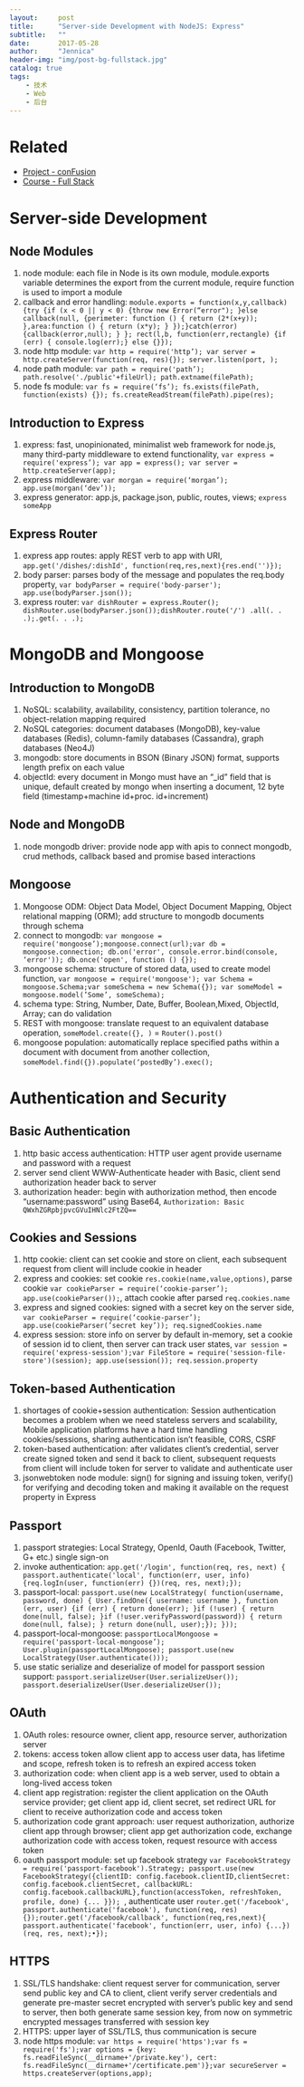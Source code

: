 ```yaml
---
layout:     post
title:      "Server-side Development with NodeJS: Express"
subtitle:   ""
date:       2017-05-28
author:     "Jennica"
header-img: "img/post-bg-fullstack.jpg"
catalog: true
tags:
    - 技术
    - Web
    - 后台
---
```


# Related

- [Project - conFusion](https://github.com/yogykwan/conFusion)
- [Course - Full Stack](https://www.coursera.org/specializations/full-stack)

# Server-side Development

## Node Modules
1. node module: each file in Node is its own module, module.exports variable determines the export from the current module, require function is used to import a module
2. callback and error handling: `module.exports = function(x,y,callback) {try {if (x < 0 || y < 0) {throw new Error(“error"); }else callback(null, {perimeter: function () { return (2*(x+y)); },area:function () { return (x*y); } });}catch(error){callback(error,null); } }; rect(l,b, function(err,rectangle) {if (err) { console.log(err);} else {}});`
3. node http module: `var http = require('http’); var server = http.createServer(function(req, res){}); server.listen(port, );`
4. node path module: `var path = require('path’); path.resolve('./public'+fileUrl); path.extname(filePath);`
5. node fs module: `var fs = require(‘fs’); fs.exists(filePath, function(exists) {}); fs.createReadStream(filePath).pipe(res);`

## Introduction to Express
1. express: fast, unopinionated, minimalist web framework for node.js, many third-party middleware to extend functionality, `var express = require('express’); var app = express(); var server = http.createServer(app);`
2. express middleware: `var morgan = require(‘morgan’); app.use(morgan(‘dev’));`
3. express generator: app.js, package.json, public, routes, views; `express someApp`

## Express Router
1. express app routes: apply REST verb to app with URI, `app.get('/dishes/:dishId', function(req,res,next){res.end('')});`
2. body parser: parses body of the message and populates the req.body property, `var bodyParser = require('body-parser'); app.use(bodyParser.json());`
3. express router: `var dishRouter = express.Router(); dishRouter.use(bodyParser.json());dishRouter.route('/') .all(. . .);.get(. . .);`

# MongoDB and Mongoose

## Introduction to MongoDB
1. NoSQL: scalability, availability, consistency, partition tolerance, no object-relation mapping required
2. NoSQL categories: document databases (MongoDB), key-value databases (Redis), column-family databases (Cassandra), graph databases (Neo4J)
3. mongodb: store documents in BSON (Binary JSON) format, supports length prefix on each value
4. objectId: every document in Mongo must have an “_id” field that is unique, default created by mongo when inserting a document, 12 byte field (timestamp+machine id+proc. id+increment)

## Node and MongoDB
1. node mongodb driver: provide node app with apis to connect mongodb, crud methods, callback based and promise based interactions

## Mongoose
1. Mongoose ODM: Object Data Model, Object Document Mapping, Object relational mapping (ORM); add structure to mongodb documents through schema
2. connect to mongodb: `var mongoose = require('mongoose’);mongoose.connect(url);var db = mongoose.connection; db.on('error', console.error.bind(console, ‘error')); db.once('open', function () {});`
3. mongoose schema: structure of stored data, used to create model function, `var mongoose = require('mongoose'); var Schema = mongoose.Schema;var someSchema = new Schema({}); var someModel = mongoose.model(’Some’, someSchema);`
4. schema type: String, Number, Date, Buffer, Boolean,Mixed, ObjectId, Array; can do validation
5. REST with mongoose: translate request to an equivalent database operation, `someModel.create({}, )` = `Router().post()`
6. mongoose population: automatically replace specified paths within a document with document from another collection, `someModel.find({}).populate(‘postedBy’).exec();`

# Authentication and Security

## Basic Authentication
1. http basic access authentication: HTTP user agent provide username and password with a request
2. server send client WWW-Authenticate header with Basic, client send authorization header back to server
3. authorization header: begin with authorization method, then encode “username:password” using Base64,  `Authorization: Basic QWxhZGRpbjpvcGVuIHNlc2FtZQ==`

## Cookies and Sessions
1. http cookie: client can set cookie and store on client, each subsequent request from client will include cookie in header
2. express and cookies: set cookie `res.cookie(name,value,options)`, parse cookie `var cookieParser = require(‘cookie-parser’); app.use(cookieParser());`, attach cookie after parsed `req.cookies.name`
3. express and signed cookies: signed with a secret key on the server side, `var cookieParser = require(‘cookie-parser’); app.use(cookieParser(’secret key’)); req.signedCookies.name`
4. express session: store info on server by default in-memory, set a cookie of  session id to client, then server can track user states, `var session = require('express-session');var FileStore = require('session-file-store')(session); app.use(session()); req.session.property`

## Token-based Authentication
1. shortages of cookie+session authentication: Session authentication becomes a problem when we need stateless servers and scalability, Mobile application platforms have a hard time handling cookies/sessions, sharing authentication isn’t feasible, CORS, CSRF
2. token-based authentication: after validates client’s credential, server create signed token and send it back to client, subsequent requests from client will include token for server to validate and authenticate user
3. jsonwebtoken node module: sign() for signing and issuing token, verify() for verifying and decoding token and making it available on the request property in Express

## Passport
1. passport strategies: Local Strategy, OpenId, Oauth (Facebook, Twitter, G+ etc.) single sign-on
2. invoke authentication: `app.get('/login', function(req, res, next) { passport.authenticate('local', function(err, user, info) {req.logIn(user, function(err) {})(req, res, next);});`
3. passport-local: `passport.use(new LocalStrategy( function(username, password, done) { User.findOne({ username: username }, function (err, user) {if (err) { return done(err); }if (!user) { return done(null, false); }if (!user.verifyPassword(password)) { return done(null, false); } return done(null, user);}); }));`
4. passport-local-mongoose: `passportLocalMongoose = require('passport-local-mongoose’); User.plugin(passportLocalMongoose); passport.use(new LocalStrategy(User.authenticate()));`
5. use static serialize and deserialize of model for passport session support: `passport.serializeUser(User.serializeUser()); passport.deserializeUser(User.deserializeUser());`

## OAuth
1. OAuth roles: resource owner, client app, resource server, authorization server
2. tokens: access token allow client app to access user data, has lifetime and scope, refresh token is to refresh an expired access token
3. authorization code: when client app is a web server, used to obtain a long-lived access token
4. client app registration: register the client application on the OAuth service provider; get client app id, client secret, set redirect URL for client to receive authorization code and access token
5. authorization code grant approach: user request authorization, authorize client app through browser; client app get authorization code, exchange authorization code with access token, request resource with access token
6. oauth passport module: set up facebook strategy `var FacebookStrategy = require('passport-facebook').Strategy; passport.use(new FacebookStrategy({clientID: config.facebook.clientID,clientSecret: config.facebook.clientSecret, callbackURL: config.facebook.callbackURL},function(accessToken, refreshToken, profile, done) {... }}); `, authenticate user `router.get('/facebook', passport.authenticate('facebook'), function(req, res){});router.get('/facebook/callback', function(req,res,next){ passport.authenticate('facebook', function(err, user, info) {...}) (req, res, next);•});`

## HTTPS
1. SSL/TLS handshake: client request server for communication, server send public key and CA to client, client verify server credentials and generate pre-master secret encrypted with server’s public key and send to server, then both generate same session key, from now on symmetric encrypted messages transferred with session key
2. HTTPS: upper layer of SSL/TLS, thus communication is secure
3. node https module: `var https = require('https');var fs = require('fs');var options = {key: fs.readFileSync(__dirname+'/private.key'), cert: fs.readFileSync(__dirname+'/certificate.pem')};var secureServer = https.createServer(options,app);`



